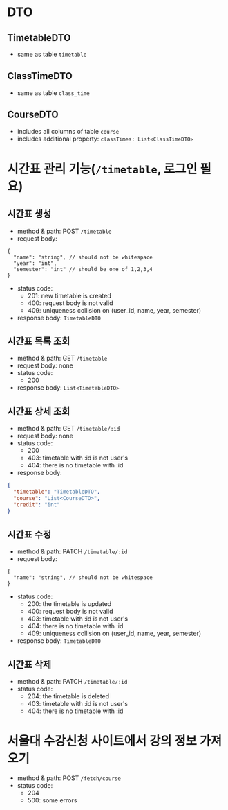 # DTO

## TimetableDTO

- same as table `timetable`

## ClassTimeDTO

- same as table `class_time`

## CourseDTO

- includes all columns of table `course`
- includes additional property: `classTimes: List<ClassTimeDTO>`

# 시간표 관리 기능(`/timetable`, 로그인 필요)

## 시간표 생성

- method & path: POST `/timetable`
- request body:
```json5
{
  "name": "string", // should not be whitespace
  "year": "int",
  "semester": "int" // should be one of 1,2,3,4
}
```
- status code:
  - 201: new timetable is created
  - 400: request body is not valid
  - 409: uniqueness collision on (user_id, name, year, semester)
- response body: `TimetableDTO`

## 시간표 목록 조회

- method & path: GET `/timetable`
- request body: none
- status code:
    - 200
- response body: `List<TimetableDTO>`

## 시간표 상세 조회

- method & path: GET `/timetable/:id`
- request body: none
- status code:
    - 200
    - 403: timetable with :id is not user's
    - 404: there is no timetable with :id
- response body: 
```json
{
  "timetable": "TimetableDTO",
  "course": "List<CourseDTO>",
  "credit": "int"
}
```

## 시간표 수정

- method & path: PATCH `/timetable/:id`
- request body:
```json5
{
  "name": "string", // should not be whitespace
}
```
- status code:
    - 200: the timetable is updated
    - 400: request body is not valid
    - 403: timetable with :id is not user's
    - 404: there is no timetable with :id
    - 409: uniqueness collision on (user_id, name, year, semester)
- response body: `TimetableDTO`

## 시간표 삭제

- method & path: PATCH `/timetable/:id`
- status code:
    - 204: the timetable is deleted
    - 403: timetable with :id is not user's
    - 404: there is no timetable with :id

# 서울대 수강신청 사이트에서 강의 정보 가져오기

- method & path: POST `/fetch/course`
- status code:
    - 204
    - 500: some errors
